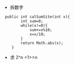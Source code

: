 - 拆数字

``` 
 public int calSumSite(int x){
        int sum=0;
        while(x!=0){
            sum+=x%10;
            x=x/10;
        }
        return Math.abs(x);
    }
``` 

- 求 2^n =1>>n
